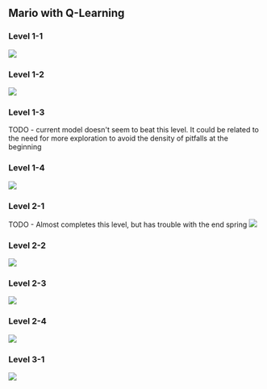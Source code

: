 ## Mario with Q-Learning

### Level 1-1
![](saved_models/LVL1-1-Complete/mario-lvl-1-1.gif)

### Level 1-2
![](saved_models/LVL1-2-Complete/mario-lvl-1-2.gif)

### Level 1-3
TODO - current model doesn't seem to beat this level. It could be related
to the need for more exploration to avoid the density of pitfalls
at the beginning

### Level 1-4
![](saved_models/LVL1-4-Complete/mario-lvl-1-4.gif)

### Level 2-1
TODO - Almost completes this level, but has trouble with the end spring
![](saved_models/LVL2-1-Almost/mario-lvl-2-1.gif)

### Level 2-2
![](saved_models/LVL2-2-Complete/mario-lvl-2-2.gif)

### Level 2-3
![](saved_models/LVL2-3-Complete/mario-lvl-2-3.gif)

### Level 2-4
![](saved_models/LVL2-4-Complete/mario-lvl-2-4.gif)

### Level 3-1
![](saved_models/LVL3-1-Complete/mario-lvl-3-1.gif)